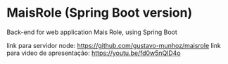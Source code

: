 # MaisRole (Spring Boot version)

Back-end for web application Mais Role, using Spring Boot

link para servidor node: https://github.com/gustavo-munhoz/maisrole
link para video de apresentação: https://youtu.be/fd0w5nQlD4o
